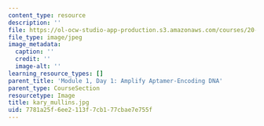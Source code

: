 ```yaml
---
content_type: resource
description: ''
file: https://ol-ocw-studio-app-production.s3.amazonaws.com/courses/20-109-laboratory-fundamentals-in-biological-engineering-spring-2010/7781a25f6ee2113f7cb177cbae7e755f_kary_mullins.jpg
file_type: image/jpeg
image_metadata:
  caption: ''
  credit: ''
  image-alt: ''
learning_resource_types: []
parent_title: 'Module 1, Day 1: Amplify Aptamer-Encoding DNA'
parent_type: CourseSection
resourcetype: Image
title: kary_mullins.jpg
uid: 7781a25f-6ee2-113f-7cb1-77cbae7e755f
---
```

